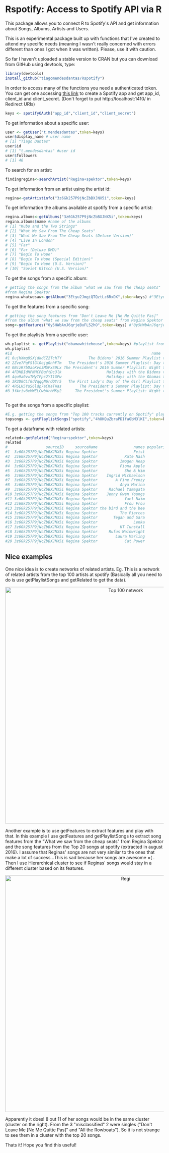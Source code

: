 # Rspotify: Access to Spotify API via R


This package allows you to connect R to Spotify's API and get information about Songs, Albums, Artists and Users.

This is an experimental package built up with functions that I've created to attend my specific needs (meaning I wasn't really concerned with errors different than ones I got when it was written). Please, use it with caution. 

So far I haven't uploaded a stable version to CRAN but you can download from GitHub using devtools, type:

```r
library(devtools)
install_github("tiagomendesdantas/Rspotify")
```


In order to access many of the functions you need a authenticated token. You can get one accessing <a href="https://developer.spotify.com/web-api/"> this link</a> to create a Spotify app and get app_id, client_id and client_secret. (Don't forget to put http://localhost:1410/ in Redirect URIs)  



```r
keys <- spotifyOAuth("app_id","client_id","client_secret")
```


To get information about a specific user:
```r
user <- getUser("t.mendesdantas",token=keys)
user$display_name # user name
# [1] "Tiago Dantas"
user$id
# [1] "t.mendesdantas" #user id
user$followers
# [1] 46
```


To search for an artist:
```r
findingregina<-searchArtist("Regina+spektor",token=keys)
```


To get information from an artist using the artist id:
```r
regina<-getArtistinfo("3z6Gk257P9jNcZbBXJNX5i",token=keys)

```

To get information the albums available at spotify from a specific artist:
```r
regina.albums<-getAlbums("3z6Gk257P9jNcZbBXJNX5i",token=keys)
regina.albums$name #name of the albums
# [1] "Kubo and the Two Strings"                         
# [2] "What We Saw From The Cheap Seats"                 
# [3] "What We Saw From The Cheap Seats (Deluxe Version)"
# [4] "Live In London"                                   
# [5] "Far"                                              
# [6] "Far (Deluxe DMD)"                                 
# [7] "Begin To Hope"                                    
# [8] "Begin To Hope (Special Edition)"                  
# [9] "Begin To Hope (U.S. Version)"                     
# [10] "Soviet Kitsch (U.S. Version)"   

```

To get the songs from a specific album:
```r
# getting the songs from the album "what we saw from the cheap seats"
#from Regina Spektor
regina.whatwesaw<-getAlbum("3Etyu2JmgiQTQztLz6RxDX",token=keys) #"3Etyu2JmgiQTQztLz6RxDX" is the album id.

```

To get the features from a specific song:
```r
# getting the song features from "Don't Leave Me [Ne Me Quitte Pas]" 
#from the album "what we saw from the cheap seats" from Regina Spektor
song<-getFeatures("0y5HWbAnJ6qrjeBuFL52hO",token=keys) #"0y5HWbAnJ6qrjeBuFL52hO" is the id for the album.
```

To get the playlists from a specific user:
```r
wh.playlist <- getPlaylist("obamawhitehouse",token=keys) #playlist from the user obamawhitehouse
wh.playlist
#id                                                              name       ownerid  tracks
#1 6ujhXmg8SXjdkdCZ2TchTY            The Bidens' 2016 Summer Playlist thewhitehouse      15
#2 2Zve7PqFSlGl0ojgGnhFTm   The President's 2016 Summer Playlist: Day thewhitehouse      17
#3 0BczR7bDaoKvn3MGPxS9Lx The President's 2016 Summer Playlist: Night thewhitehouse      18
#4 4FDHBIdHPNHCPBqftDc3lk                    Holidays with the Bidens thewhitehouse      17
#5 4qu9a0vwTMyTPpc2YI1GPw                    Holidays with the Obamas thewhitehouse      14
#6 3R2DGCLfGdVqqqN6rdQYr5   The First Lady's Day of the Girl Playlist thewhitehouse      20
#7 4RGLH5YuS6ldp7aCKaTWas        The President's Summer Playlist: Day thewhitehouse      20
#8 3fAriv8eMWELCwbWrhMKy2      The President's Summer Playlist: Night thewhitehouse      20



```


To get the songs from a specific playlist:
```r
#E.g. getting the songs from "Top 100 tracks currently on Spotify" playlist
topsongs <- getPlaylistSongs("spotify","4hOKQuZbraPDIfaGbM3lKI",token=keys)
```




To get a dataframe with related artists:
```r
related<-getRelated("Regina+spektor",token=keys)
related
#                 sourceID     sourceName                names popularity followers                        id
#1  3z6Gk257P9jNcZbBXJNX5i Regina Spektor                Feist         63    336016     6CWTBjOJK75cTE8Xv8u1kj
#2  3z6Gk257P9jNcZbBXJNX5i Regina Spektor            Kate Nash         57    158098     5vBKu1igxFo6g1sHADkIdg
#3  3z6Gk257P9jNcZbBXJNX5i Regina Spektor          Imogen Heap         56    183372     6Xb4ezwoAQC4516kI89nWz
#4  3z6Gk257P9jNcZbBXJNX5i Regina Spektor          Fiona Apple         59    239789     3g2kUQ6tHLLbmkV7T4GPtL
#5  3z6Gk257P9jNcZbBXJNX5i Regina Spektor            She & Him         55    234354     3CIRif6ZAedT7kZSPvj2A4
#6  3z6Gk257P9jNcZbBXJNX5i Regina Spektor    Ingrid Michaelson         68    355511     2vm8GdHyrJh2O2MfbQFYG0
#7  3z6Gk257P9jNcZbBXJNX5i Regina Spektor        A Fine Frenzy         54    130989     5dTYaRzOn4rXGBLH052EeQ
#8  3z6Gk257P9jNcZbBXJNX5i Regina Spektor          Anya Marina         44     23523     6xYBLeSMu1AqPsnUzEvx5n
#9  3z6Gk257P9jNcZbBXJNX5i Regina Spektor     Rachael Yamagata         48     44269     7w0qj2HiAPIeUcoPogvOZ6
#10 3z6Gk257P9jNcZbBXJNX5i Regina Spektor    Jenny Owen Youngs         44     12299     52mkFCABBeP3KjkWFA4M2H
#11 3z6Gk257P9jNcZbBXJNX5i Regina Spektor            Yael Naim         57     60798     3cHwmcXlo7XvovQcl5YxlQ
#12 3z6Gk257P9jNcZbBXJNX5i Regina Spektor            Frou Frou         46     48835     6MUyqmIQ35inLjch0YzIEG
#13 3z6Gk257P9jNcZbBXJNX5i Regina Spektor the bird and the bee         53     60498     65XA3lk0aG9XejO8y37jjD
#14 3z6Gk257P9jNcZbBXJNX5i Regina Spektor          The Pierces         48     51210     1ET1wIkDmuCBC80XcTr3Sg
#15 3z6Gk257P9jNcZbBXJNX5i Regina Spektor       Tegan and Sara         65    274481     5e1BZulIiYWPRm8yogwUYH
#16 3z6Gk257P9jNcZbBXJNX5i Regina Spektor                Lenka         57     91001     5g3uG8zZZANGT6YOssgjfC
#17 3z6Gk257P9jNcZbBXJNX5i Regina Spektor          KT Tunstall         59     99006     5zzrJD2jXrE9dZ1AklRFcL
#18 3z6Gk257P9jNcZbBXJNX5i Regina Spektor     Rufus Wainwright         57    118372     2PfBzriIMRsCXPDtSy9vg8
#19 3z6Gk257P9jNcZbBXJNX5i Regina Spektor        Laura Marling         59    181458     7B2edU3Q7btJoNsoHCNohM
#20 3z6Gk257P9jNcZbBXJNX5i Regina Spektor            Cat Power         61    288064     6G7OerKc3eBO9sVkRNopFC

```


## Nice examples

One nice idea is to create networks of related artists. Eg. This is a network of related artists from the top 100 artists at spotify (Basically all you need to do is use getPlaylistSongs and getRelated to get the data).

<center><img src="examples/Top100songs.jpg" alt="Top 100 network" style="width: 750px;"/></center>


Another example is to use getFeatures to extract features and play with that. In this example I use getFeatures and getPlaylistSongs to extract song features from the "What we saw from the cheap seats" from Regina Spektor and the song features from the Top 20 songs at spotify (extracted in august 2016). I assume that Reginas' songs are not very similar to the ones that make a lot of success...This is sad because her songs are awesome =( . Then I use Hierarchical cluster to see if Reginas' songs would stay in a different cluster based on its features.

<center><img src="examples/test.jpeg" alt="Regi" style="width: 750px;"/></center>

Apparently it does! 8 out 11 of her songs would be in the same cluster (cluster on the right). From the 3 "misclassified" 2 were singles ("Don't Leave Me [Ne Me Quitte Pas]" and "All the Rowboats"). So it is not strange to see them in a cluster with the top 20 songs.

Thats it! Hope you find this useful!

